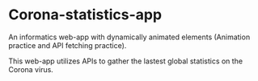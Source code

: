 # Corona-statistics-app
An informatics web-app with dynamically animated elements (Animation practice and API fetching practice).

This web-app utilizes APIs to gather the lastest global statistics on the Corona virus.
